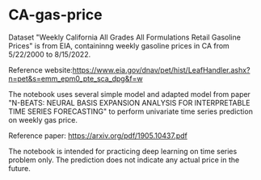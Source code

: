 # CA-gas-price
Dataset "Weekly California All Grades All Formulations Retail Gasoline Prices" is from EIA, containinng weekly gasoline prices in CA from 5/22/2000 to 8/15/2022.

Reference website:https://www.eia.gov/dnav/pet/hist/LeafHandler.ashx?n=pet&s=emm_epm0_pte_sca_dpg&f=w

The notebook uses several simple model and adapted model from paper "N-BEATS: NEURAL BASIS EXPANSION ANALYSIS FOR INTERPRETABLE TIME SERIES FORECASTING"  to perform univariate time series prediction on weekly gas price.

Reference paper: https://arxiv.org/pdf/1905.10437.pdf

The notebook is intended for practicing deep learning on time series problem only. The prediction does not indicate any actual price in the future.
